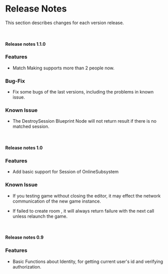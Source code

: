 # Release Notes

This section describes changes for each version release.

<br>

#### Release notes 1.1.0

### Features

- Match Making supports more than 2 people now.

### Bug-Fix

- Fix some bugs of the last versions, including the problems in known issue.

### Known Issue

- The DestroySession Blueprint Node will not return result if there is no matched session.

<br>

#### Release notes 1.0

### Features

- Add basic support for Session of OnlineSubsystem 

### Known Issue

- If you testing game without closing the editor, it may effect the network communication of the new game instance.

- If failed to create room , it will always return failure with the next call unless relaunch the game.

<br>

#### Release notes 0.9

### Features

- Basic Functions about Identity, for getting current user's id and verifying authorization. 
